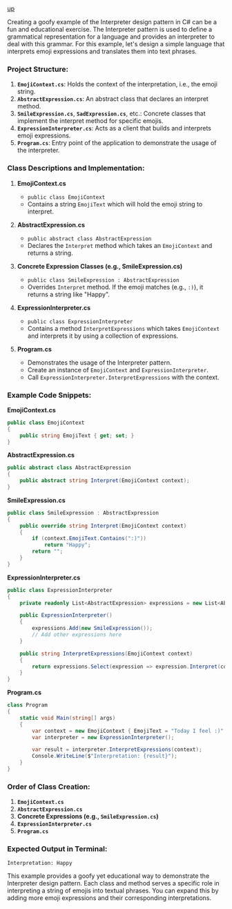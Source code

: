[up](../README.md)

Creating a goofy example of the Interpreter design pattern in C# can be a fun and educational exercise. The Interpreter pattern is used to define a grammatical representation for a language and provides an interpreter to deal with this grammar. For this example, let's design a simple language that interprets emoji expressions and translates them into text phrases. 

### Project Structure:

1. **`EmojiContext.cs`**: Holds the context of the interpretation, i.e., the emoji string.
2. **`AbstractExpression.cs`**: An abstract class that declares an interpret method.
3. **`SmileExpression.cs`**, **`SadExpression.cs`**, etc.: Concrete classes that implement the interpret method for specific emojis.
4. **`ExpressionInterpreter.cs`**: Acts as a client that builds and interprets emoji expressions.
5. **`Program.cs`**: Entry point of the application to demonstrate the usage of the interpreter.

### Class Descriptions and Implementation:

1. **EmojiContext.cs**
   - `public class EmojiContext`
   - Contains a string `EmojiText` which will hold the emoji string to interpret.

2. **AbstractExpression.cs**
   - `public abstract class AbstractExpression`
   - Declares the `Interpret` method which takes an `EmojiContext` and returns a string.

3. **Concrete Expression Classes (e.g., SmileExpression.cs)**
   - `public class SmileExpression : AbstractExpression`
   - Overrides `Interpret` method. If the emoji matches (e.g., `:)`), it returns a string like "Happy".

4. **ExpressionInterpreter.cs**
   - `public class ExpressionInterpreter`
   - Contains a method `InterpretExpressions` which takes `EmojiContext` and interprets it by using a collection of expressions.

5. **Program.cs**
   - Demonstrates the usage of the Interpreter pattern.
   - Create an instance of `EmojiContext` and `ExpressionInterpreter`.
   - Call `ExpressionInterpreter.InterpretExpressions` with the context.

### Example Code Snippets:

**EmojiContext.cs**
```csharp
public class EmojiContext
{
    public string EmojiText { get; set; }
}
```

**AbstractExpression.cs**
```csharp
public abstract class AbstractExpression
{
    public abstract string Interpret(EmojiContext context);
}
```

**SmileExpression.cs**
```csharp
public class SmileExpression : AbstractExpression
{
    public override string Interpret(EmojiContext context)
    {
        if (context.EmojiText.Contains(":)"))
            return "Happy";
        return "";
    }
}
```

**ExpressionInterpreter.cs**
```csharp
public class ExpressionInterpreter
{
    private readonly List<AbstractExpression> expressions = new List<AbstractExpression>();

    public ExpressionInterpreter()
    {
        expressions.Add(new SmileExpression());
        // Add other expressions here
    }

    public string InterpretExpressions(EmojiContext context)
    {
        return expressions.Select(expression => expression.Interpret(context)).Aggregate((current, next) => current + " " + next).Trim();
    }
}
```

**Program.cs**
```csharp
class Program
{
    static void Main(string[] args)
    {
        var context = new EmojiContext { EmojiText = "Today I feel :)" };
        var interpreter = new ExpressionInterpreter();

        var result = interpreter.InterpretExpressions(context);
        Console.WriteLine($"Interpretation: {result}");
    }
}
```

### Order of Class Creation:

1. **`EmojiContext.cs`**
2. **`AbstractExpression.cs`**
3. **Concrete Expressions (e.g., `SmileExpression.cs`)**
4. **`ExpressionInterpreter.cs`**
5. **`Program.cs`**

### Expected Output in Terminal:

```
Interpretation: Happy
```

This example provides a goofy yet educational way to demonstrate the Interpreter design pattern. Each class and method serves a specific role in interpreting a string of emojis into textual phrases. You can expand this by adding more emoji expressions and their corresponding interpretations.
